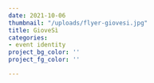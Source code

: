 ```yaml
---
date: 2021-10-06
thumbnail: "/uploads/flyer-giovesi.jpg"
title: GioveSì
categories:
- event identity
project_bg_color: ''
project_fg_color: ''

---
```


